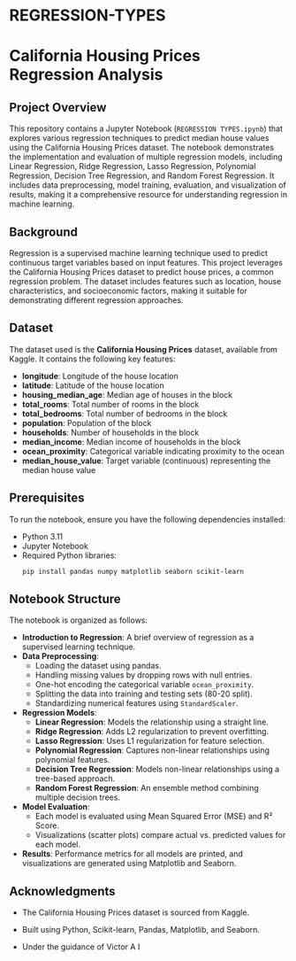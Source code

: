 # REGRESSION-TYPES
# California Housing Prices Regression Analysis

## Project Overview
This repository contains a Jupyter Notebook (`REGRESSION TYPES.ipynb`) that explores various regression techniques to predict median house values using the California Housing Prices dataset. The notebook demonstrates the implementation and evaluation of multiple regression models, including Linear Regression, Ridge Regression, Lasso Regression, Polynomial Regression, Decision Tree Regression, and Random Forest Regression. It includes data preprocessing, model training, evaluation, and visualization of results, making it a comprehensive resource for understanding regression in machine learning.

## Background
Regression is a supervised machine learning technique used to predict continuous target variables based on input features. This project leverages the California Housing Prices dataset to predict house prices, a common regression problem. The dataset includes features such as location, house characteristics, and socioeconomic factors, making it suitable for demonstrating different regression approaches.

## Dataset
The dataset used is the **California Housing Prices** dataset, available from Kaggle. It contains the following key features:
- **longitude**: Longitude of the house location
- **latitude**: Latitude of the house location
- **housing_median_age**: Median age of houses in the block
- **total_rooms**: Total number of rooms in the block
- **total_bedrooms**: Total number of bedrooms in the block
- **population**: Population of the block
- **households**: Number of households in the block
- **median_income**: Median income of households in the block
- **ocean_proximity**: Categorical variable indicating proximity to the ocean
- **median_house_value**: Target variable (continuous) representing the median house value

## Prerequisites
To run the notebook, ensure you have the following dependencies installed:
- Python 3.11
- Jupyter Notebook
- Required Python libraries:
  ```bash
  pip install pandas numpy matplotlib seaborn scikit-learn
  ```

## Notebook Structure
The notebook is organized as follows:

- **Introduction to Regression**: A brief overview of regression as a supervised learning technique.
- **Data Preprocessing**:
  - Loading the dataset using pandas.
  - Handling missing values by dropping rows with null entries.
  - One-hot encoding the categorical variable `ocean_proximity`.
  - Splitting the data into training and testing sets (80-20 split).
  - Standardizing numerical features using `StandardScaler`.
- **Regression Models**:
  - **Linear Regression**: Models the relationship using a straight line.
  - **Ridge Regression**: Adds L2 regularization to prevent overfitting.
  - **Lasso Regression**: Uses L1 regularization for feature selection.
  - **Polynomial Regression**: Captures non-linear relationships using polynomial features.
  - **Decision Tree Regression**: Models non-linear relationships using a tree-based approach.
  - **Random Forest Regression**: An ensemble method combining multiple decision trees.
- **Model Evaluation**:
  - Each model is evaluated using Mean Squared Error (MSE) and R² Score.
  - Visualizations (scatter plots) compare actual vs. predicted values for each model.
- **Results**: Performance metrics for all models are printed, and visualizations are generated using Matplotlib and Seaborn.

## Acknowledgments
- The California Housing Prices dataset is sourced from Kaggle.
- Built using Python, Scikit-learn, Pandas, Matplotlib, and Seaborn.

- Under the guidance of Victor A I
